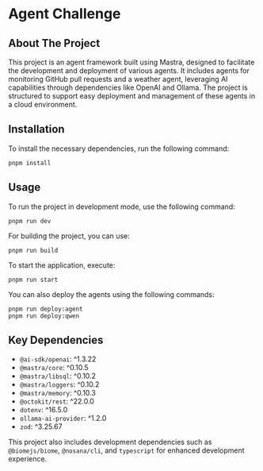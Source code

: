 # Agent Challenge

## About The Project
This project is an agent framework built using Mastra, designed to facilitate the development and deployment of various agents. It includes agents for monitoring GitHub pull requests and a weather agent, leveraging AI capabilities through dependencies like OpenAI and Ollama. The project is structured to support easy deployment and management of these agents in a cloud environment.

## Installation
To install the necessary dependencies, run the following command:
```
pnpm install
```

## Usage
To run the project in development mode, use the following command:
```
pnpm run dev
```
For building the project, you can use:
```
pnpm run build
```
To start the application, execute:
```
pnpm run start
```
You can also deploy the agents using the following commands:
```
pnpm run deploy:agent
pnpm run deploy:qwen
```

## Key Dependencies
- `@ai-sdk/openai`: ^1.3.22
- `@mastra/core`: ^0.10.5
- `@mastra/libsql`: ^0.10.2
- `@mastra/loggers`: ^0.10.2
- `@mastra/memory`: ^0.10.3
- `@octokit/rest`: ^22.0.0
- `dotenv`: ^16.5.0
- `ollama-ai-provider`: ^1.2.0
- `zod`: ^3.25.67

This project also includes development dependencies such as `@biomejs/biome`, `@nosana/cli`, and `typescript` for enhanced development experience.